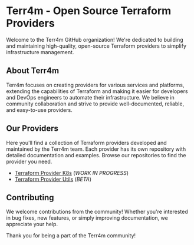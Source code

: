 # Terr4m - Open Source Terraform Providers

Welcome to the Terr4m GitHub organization! We're dedicated to building and maintaining high-quality, open-source Terraform providers to simplify infrastructure management.

## About Terr4m

Terr4m focuses on creating providers for various services and platforms, extending the capabilities of Terraform and making it easier for developers and DevOps engineers to automate their infrastructure.  We believe in community collaboration and strive to provide well-documented, reliable, and easy-to-use providers.

## Our Providers

Here you'll find a collection of Terraform providers developed and maintained by the Terr4m team.  Each provider has its own repository with detailed documentation and examples.  Browse our repositories to find the provider you need.

- [Terraform Provider K8s](https://github.com/terr4m/terraform-provider-k8s) (_WORK IN PROGRESS_)
- [Terraform Provider Utils](https://github.com/terr4m/terraform-provider-utils) (_BETA_)

## Contributing

We welcome contributions from the community!  Whether you're interested in bug fixes, new features, or simply improving documentation, we appreciate your help.

Thank you for being a part of the Terr4m community!
